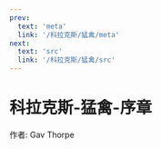 ```yaml
---
prev:
  text: 'meta'
  link: '/科拉克斯/猛禽/meta'
next:
  text: 'src'
  link: '/科拉克斯/猛禽/src'
---
```


# 科拉克斯-猛禽-序章

作者: Gav Thorpe
